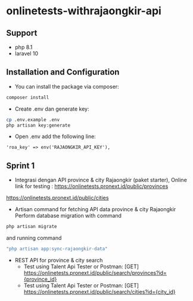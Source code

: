 # onlinetests-withrajaongkir-api
 
## Support
- php 8.1
- laravel 10

## Installation and Configuration
- You can install the package via composer:
```bash
composer install
```
- Create .env dan generate key:
```bash
cp .env.example .env
php artisan key:generate
```
- Open .env add the following line:
```env
'roa_key' => env('RAJAONGKIR_API_KEY'),
```

## Sprint 1
- Integrasi dengan API province & city Rajaongkir (paket starter), Online link for testing :
https://onlinetests.pronext.id/public/provinces

https://onlinetests.pronext.id/public/cities

- Artisan command for fetching API data province & city Rajaongkir
  Perform database migration with command
```bash
php artisan migrate
```
and running command 
```bash
"php artisan app:sync-rajaongkir-data"
```

- REST API for province & city search
  - Test using Talent Api Tester or Postman: [GET] https://onlinetests.pronext.id/public/search/provinces?id={province_id}
  - Test using Talent Api Tester or Postman: [GET] https://onlinetests.pronext.id/public/search/cities?id={city_id}
